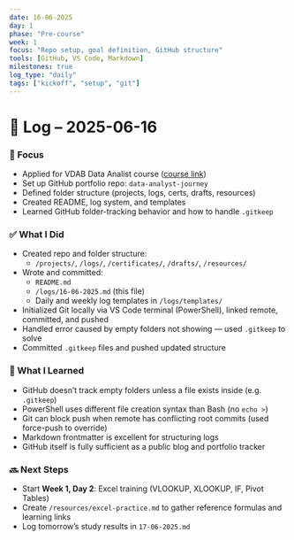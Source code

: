 ```yaml
---
date: 16-06-2025
day: 1
phase: "Pre-course"
week: 1
focus: "Repo setup, goal definition, GitHub structure"
tools: [GitHub, VS Code, Markdown]
milestones: true
log_type: "daily"
tags: ["kickoff", "setup", "git"]
---
```


# 📅 Log – 2025-06-16

### 🎯 Focus
- Applied for VDAB Data Analist course ([course link](https://www.vdab.be/opleidingen/aanbod/O-AMI-750460/cursus/C-AMI-215049/Data-Analist-HEVERLEE))
- Set up GitHub portfolio repo: `data-analyst-journey`
- Defined folder structure (projects, logs, certs, drafts, resources)
- Created README, log system, and templates
- Learned GitHub folder-tracking behavior and how to handle `.gitkeep`

### ✅ What I Did
- Created repo and folder structure:
  - `/projects/`, `/logs/`, `/certificates/`, `/drafts/`, `/resources/`
- Wrote and committed:
  - `README.md`
  - `/logs/16-06-2025.md` (this file)
  - Daily and weekly log templates in `/logs/templates/`
- Initialized Git locally via VS Code terminal (PowerShell), linked remote, committed, and pushed
- Handled error caused by empty folders not showing — used `.gitkeep` to solve
- Committed `.gitkeep` files and pushed updated structure

### 🤔 What I Learned
- GitHub doesn’t track empty folders unless a file exists inside (e.g. `.gitkeep`)
- PowerShell uses different file creation syntax than Bash (no `echo >`)
- Git can block push when remote has conflicting root commits (used force-push to override)
- Markdown frontmatter is excellent for structuring logs
- GitHub itself is fully sufficient as a public blog and portfolio tracker

### 🔜 Next Steps
- Start **Week 1, Day 2**: Excel training (VLOOKUP, XLOOKUP, IF, Pivot Tables)
- Create `/resources/excel-practice.md` to gather reference formulas and learning links
- Log tomorrow’s study results in `17-06-2025.md`
